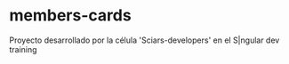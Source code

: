 # members-cards
Proyecto desarrollado por la célula 'Sciars-developers' en el S|ngular dev training
